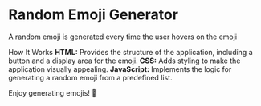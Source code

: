 # Random Emoji Generator

A random emoji is generated every time the user hovers on the emoji

How It Works
**HTML:** Provides the structure of the application, including a button and a display area for the emoji.
**CSS:** Adds styling to make the application visually appealing.
**JavaScript:** Implements the logic for generating a random emoji from a predefined list.

Enjoy generating emojis! 🎉
